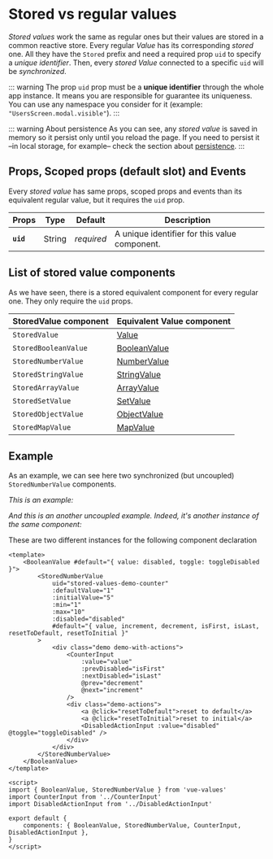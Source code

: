 # Stored vs regular values

_Stored values_ work the same as regular ones but their values are stored in a common reactive store. Every regular _Value_ has
its corresponding _stored_ one. All they have the `Stored` prefix and need a required prop `uid` to specify a _unique identifier_.
Then, every _stored Value_ connected to a specific `uid` will be _synchronized_.

::: warning
The prop `uid` prop must be a **unique identifier** through the whole app instance. It means you are responsible for guarantee its
uniqueness. You can use any namespace you consider for it (example: `"UsersScreen.modal.visible"`).
:::

::: warning About persistence
As you can see, any _stored value_ is saved in memory so it persist only until you reload the page.
If you need to persist it –in local storage, for example– check the section about [persistence](./store-persistence.md).
:::

## Props, Scoped props (default slot) and Events
Every _stored value_ has same props, scoped props and events than its equivalent regular value, but it requires the `uid` prop.

| Props         		| Type      | Default		| Description |
| --------------------- | --------- | ------------- | ---- |
| **`uid`**	            | String	| _required_	| A unique identifier for this value component. |

## List of stored value components
As we have seen, there is a stored equivalent component for every regular one. They only require the `uid` props.

| StoredValue component	| Equivalent Value component |
| --------------------- | ---- |
| `StoredValue`			| [Value](./value.md) |
| `StoredBooleanValue`	| [BooleanValue](./boolean-value.md) |
| `StoredNumberValue`	| [NumberValue](./number-value.md) |
| `StoredStringValue`	| [StringValue](./string-value.md) |
| `StoredArrayValue`	| [ArrayValue](./array-value.md) |
| `StoredSetValue`		| [SetValue](./set-value.md) |
| `StoredObjectValue`	| [ObjectValue](./object-value.md) |
| `StoredMapValue`		| [MapValue](./map-value.md) |

## Example
As an example, we can see here two synchronized (but uncoupled) `StoredNumberValue` components.

_This is an example:_
<Demo-Counter uid="stored-values-demo-counter" :defaultValue="1" :initialValue="5" />

_And this is an another uncoupled example. Indeed, it's another instance of the same component:_
<Demo-Counter uid="stored-values-demo-counter" :defaultValue="1" :initialValue="5" />

These are two different instances for the following component declaration

```vue {3-11,14-18,21,22,26}
<template>
	<BooleanValue #default="{ value: disabled, toggle: toggleDisabled }">
		<StoredNumberValue
            uid="stored-values-demo-counter"
			:defaultValue="1"
			:initialValue="5"
			:min="1"
			:max="10"
			:disabled="disabled"
			#default="{ value, increment, decrement, isFirst, isLast, resetToDefault, resetToInitial }"
		>
			<div class="demo demo-with-actions">
				<CounterInput
					:value="value"
					:prevDisabled="isFirst"
					:nextDisabled="isLast"
					@prev="decrement"
					@next="increment"
				/>
				<div class="demo-actions">
					<a @click="resetToDefault">reset to default</a>
					<a @click="resetToInitial">reset to initial</a>
					<DisabledActionInput :value="disabled" @toggle="toggleDisabled" />
				</div>
			</div>
		</StoredNumberValue>
	</BooleanValue>
</template>

<script>
import { BooleanValue, StoredNumberValue } from 'vue-values'
import CounterInput from '../CounterInput'
import DisabledActionInput from '../DisabledActionInput'

export default {
	components: { BooleanValue, StoredNumberValue, CounterInput, DisabledActionInput },
}
</script>
```
